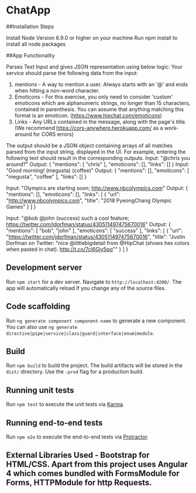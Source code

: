 # ChatApp


##Installation Steps

Install Node Version  6.9.0 or higher on your machine
Run npm install to install all node packages

##App Functionality

Parses Text Input and gives JSON representation using below logic:
Your service should parse the following data from the input:
1. mentions - A way to mention a user. Always starts with an '@' and ends when hitting a non-word character.
2. Emoticons - For this exercise, you only need to consider 'custom' emoticons which are alphanumeric strings, no longer than 15 characters, contained in parenthesis. You can assume that anything matching this format is an emoticon. (https://www.hipchat.com/emoticons)
3. Links - Any URLs contained in the message, along with the page's title. (We recommend https://cors-anywhere.herokuapp.com/ as a work-around for CORS errors)
  
The output should be a JSON object containing arrays of all matches parsed from the input string, displayed in the UI.
For example, entering the following text should result in the corresponding outputs.
Input: "@chris you around?"
Output:
{
  "mentions": [
    "chris"
  ],
  "emoticons": [],
  "links": []
}
Input: "Good morning! (megusta) (coffee)"
Output:
{
  "mentions": [],
  "emoticons": [
    "megusta",
    "coffee"
  ],
  "links": []
}
 
Input: "Olympics are starting soon; http://www.nbcolympics.com"
Output:
{
  "mentions": [],
  "emoticons": [],
  "links": [
    {
      "url": "http://www.nbcolympics.com",
      "title": "2018 PyeongChang Olympic Games"
    }
  ]
}
 
Input: "@bob @john (success) such a cool feature; https://twitter.com/jdorfman/status/430511497475670016"
Output:
{
  "mentions": [
    "bob",
    "john"
  ],
  "emoticons": [
    "success"
  ],
  "links": [
    {
      "url": "https://twitter.com/jdorfman/status/430511497475670016",
      "title": "Justin Dorfman on Twitter: &quot;nice @littlebigdetail from @HipChat (shows hex colors when pasted in chat). http://t.co/7cI6Gjy5pq&quot;"
    }
  ]
}

## Development server

Run `npm start` for a dev server. Navigate to `http://localhost:4200/`. The app will automatically reload if you change any of the source files.

## Code scaffolding

Run `ng generate component component-name` to generate a new component. You can also use `ng generate directive|pipe|service|class|guard|interface|enum|module`.

## Build

Run `npm build` to build the project. The build artifacts will be stored in the `dist/` directory. Use the `-prod` flag for a production build.

## Running unit tests

Run `npm test` to execute the unit tests via [Karma](https://karma-runner.github.io).

## Running end-to-end tests

Run `npm e2e` to execute the end-to-end tests via [Protractor](http://www.protractortest.org/).

## External Libraries Used - Bootstrap for HTML/CSS. Apart from this project uses Angular 4 which comes bundled with FormsModule for Forms, HTTPModule for http Requests.
